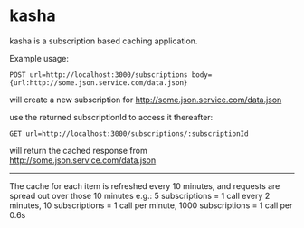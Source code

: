 kasha
=====

kasha is a subscription based caching application.

Example usage:

```
POST url=http://localhost:3000/subscriptions body={url:http://some.json.service.com/data.json}
```

will create a new subscription for http://some.json.service.com/data.json

use the returned subscriptionId to access it thereafter:

```
GET url=http://localhost:3000/subscriptions/:subscriptionId
```

will return the cached response from http://some.json.service.com/data.json

-----

The cache for each item is refreshed every 10 minutes, and requests are spread out over those 10 minutes e.g.: 5 subscriptions = 1 call every 2 minutes, 10 subscriptions = 1 call per minute, 1000 subscriptions = 1 call per 0.6s